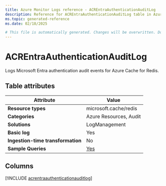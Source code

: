 ```yaml
---
title: Azure Monitor Logs reference - ACREntraAuthenticationAuditLog
description: Reference for ACREntraAuthenticationAuditLog table in Azure Monitor Logs.
ms.topic: generated-reference
ms.date: 02/18/2025

# This file is automatically generated. Changes will be overwritten. Do not change this file directly.
---
```


# ACREntraAuthenticationAuditLog

Logs Microsoft Entra authentication audit events for Azure Cache for Redis.


## Table attributes

|Attribute|Value|
|---|---|
|**Resource types**|microsoft.cache/redis|
|**Categories**|Azure Resources, Audit|
|**Solutions**| LogManagement|
|**Basic log**|Yes|
|**Ingestion-time transformation**|No|
|**Sample Queries**|[Yes](/azure/azure-monitor/reference/queries/acrentraauthenticationauditlog)|



## Columns
  
[!INCLUDE [acrentraauthenticationauditlog](~/reusable-content/ce-skilling/azure/includes/azure-monitor/reference/tables/acrentraauthenticationauditlog-include.md)]
